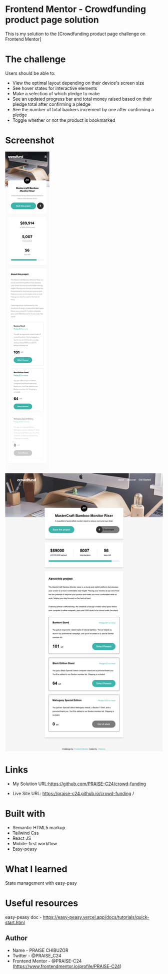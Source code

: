 # Frontend Mentor - Crowdfunding product page solution

This is my solution to the [Crowdfunding product page challenge on Frontend Mentor]

# The challenge

Users should be able to:

- View the optimal layout depending on their device's screen size
- See hover states for interactive elements
- Make a selection of which pledge to make
- See an updated progress bar and total money raised based on their pledge total after confirming a pledge
- See the number of total backers increment by one after confirming a pledge
- Toggle whether or not the product is bookmarked

# Screenshot

![](./design/mobile-design.jpg)
![](./design/screenshot.png)

# Links

- My Solution URL:https://github.com/PRAISE-C24/crowd-funding

- Live Site URL: https://praise-c24.github.io/crowd-funding
  /

# Built with

- Semantic HTML5 markup
- Tailwind Css
- React JS
- Mobile-first workflow
- Easy-peasy

# What I learned

State management with easy-pasy

# Useful resources

easy-peasy doc - https://easy-peasy.vercel.app/docs/tutorials/quick-start.html

## Author

- Name - PRAISE CHIBUZOR
- Twitter - @PRAISE_C24
- Frontend Mentor - @PRAISE-C24 (https://www.frontendmentor.io/profile/PRAISE-C24)

